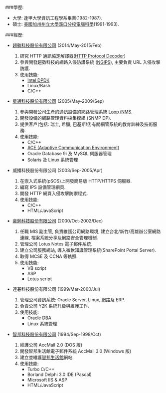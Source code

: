 ###學歷:
* 大學: 逢甲大學資訊工程學系畢業(1982-1987).
* 碩士: [美國加州州立大學溪口分校電腦科學](https://www.csuchico.edu/csci/programs/ms-compsci/index.shtml)(1991-1993).

###經歷:
* [趨勢科技股份有限公司](https://www.trendmicro.com) (2014/May-2015/Feb)
  1. 研究 HTTP 通訊協定解譯器([HTTP Protocol Decoder](https://docs.google.com/presentation/d/1xC3nxAsuD4_MPU-0utKKTim1bhoRMJ7Q_kxt93JFJ8A/edit?usp=sharing))
  2. 參與開發趨勢科技的網路入侵防護系統 ([NGIPS](https://www.trendmicro.com/zh_tw/business/products/network/intrusion-prevention.html)), 主要負責 URL 入侵攻擊防護.
  3. 使用技能:
      + [Intel DPDK](https://www.dpdk.org)
      + Linux/Bash
      + C/C++

* [星通科技股份有限公司](https://www.looptelecom.com) (2005/May-2009/Sep)
  1. 參與開發公司生產的通訊設備的網路管理系統 [Loop iNMS](https://www.looptelecom.com/en/product/Network-Management-NMS-EMS/Network-Management-iNMS).
  2. 開發設備的網路管理資料採集模組 (SNMP DP).
  3. 提供客戶(包括: 瑞士, 希臘, 巴基斯坦)有關網管系統的教育訓練及技術服務.
  4. 使用技能:
     + C/C++
     + [ACE (Adaptive Communication Environment)](http://www.dre.vanderbilt.edu/~schmidt/ACE.html)
     + Oracle Database 9i 及 MySQL 伺服器管理
     + Solaris 及 Linux 系統管理

* 威播科技股份有限公司 (2003/Sep-2005/Apr)
  1. 在嵌入式系統(pSOS)上開發簡易版 HTTP/HTTPS 伺服器.
  2. 編寫 IPS 設備管理網頁.
  3. 開發 HTTP 網頁入侵攻擊防禦程式.
  4. 使用技能:
     + C/C++
     + HTML/JavaScript

* [豪勉科技股份有限公司](https://www.hauman.com.tw) (2000/Oct-2002/Dec)
  1. 任職 MIS 副主管,  負責維護公司網路環境, 建立台北/新竹/高雄辦公室網路連線, 檔案系統分享及網路安全管理機制.
  2. 管理公司 Lotus Notes 電子郵件系統.
  3. 建立公司服務網站, 導入微軟知識管理系統(SharePoint Portal Server).
  4. 取得 MCSE 及 CCNA 等執照.
  5. 使用技能:
     + VB script
     + ASP
     + Lotus script

* 連碁科技股份有限公司 (1999/Mar-2000/Jul)
  1. 管理公司資訊系統: Oracle Server, Linux, 網路及 ERP.
  2. 負責公司 Y2K 系統升級與維護工作.
  3. 使用技能:
       + Oracle DBA
       + Linux 系統管理

* [智邦科技股份有限公司](https://www.accton.com.tw) (1994/Sep-1998/Oct)
  1. 維護公司 AccMail 2.0 (DOS 版)
  2. 開發智邦生活館電子郵件系統 AccMail 3.0 (Windows 版)
  3. 建立並維護[智邦生活館](https://www.url.com.tw)網站.
  4. 使用技能:
       + Turbo C/C++
       + Borland Delphi 3.0 IDE (Pascal)
       + Microsoft IIS & ASP
       + HTML/JavaScript
